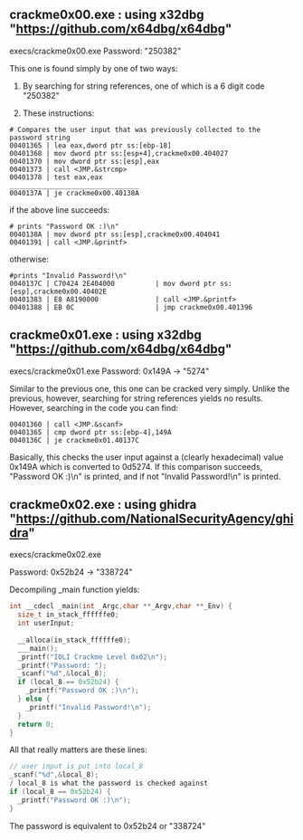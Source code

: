 ## crackme0x00.exe : using x32dbg "https://github.com/x64dbg/x64dbg"
execs/crackme0x00.exe
Password: "250382"

This one is found simply by one of two ways:
1. By searching for string references, one of which is a 6 digit code "250382"

2. These instructions:
```assembly
# Compares the user input that was previously collected to the password string
00401365 | lea eax,dword ptr ss:[ebp-18]
00401368 | mov dword ptr ss:[esp+4],crackme0x00.404027
00401370 | mov dword ptr ss:[esp],eax
00401373 | call <JMP.&strcmp>
00401378 | test eax,eax
________________________________
0040137A | je crackme0x00.40138A
```
if the above line succeeds:

```assembly
# prints "Password OK :)\n"
0040138A | mov dword ptr ss:[esp],crackme0x00.404041
00401391 | call <JMP.&printf>
```

otherwise:
```assembly
#prints "Invalid Password!\n"
0040137C | C70424 2E404000          | mov dword ptr ss:[esp],crackme0x00.40402E
00401383 | E8 A8190000              | call <JMP.&printf> 
00401388 | EB 0C                    | jmp crackme0x00.401396
```


## crackme0x01.exe : using x32dbg "https://github.com/x64dbg/x64dbg"
execs/crackme0x01.exe
Password: 0x149A -> "5274"

Similar to the previous one, this one can be cracked very simply. Unlike the previous, however, searching
for string references yields no results. However, searching in the code you can find:

```assembly
00401360 | call <JMP.&scanf>
00401365 | cmp dword ptr ss:[ebp-4],149A
0040136C | je crackme0x01.40137C
```

Basically, this checks the user input against a (clearly hexadecimal) value 0x149A which is converted to 
0d5274. If this comparison succeeds, "Password OK :)\n" is printed, and if not "Invalid Password!\n" is
printed.

## crackme0x02.exe : using ghidra "https://github.com/NationalSecurityAgency/ghidra"
execs/crackme0x02.exe

Password: 0x52b24 -> "338724"

Decompiling _main function yields:
```c
int __cdecl _main(int _Argc,char **_Argv,char **_Env) {
  size_t in_stack_ffffffe0;
  int userInput;
  
  __alloca(in_stack_ffffffe0);
  ___main();
  _printf("IOLI Crackme Level 0x02\n");
  _printf("Password: ");
  _scanf("%d",&local_8);
  if (local_8 == 0x52b24) {
    _printf("Password OK :)\n");
  } else {
    _printf("Invalid Password!\n");
  }
  return 0;
}
```

All that really matters are these lines:
```c
// user input is put into local_8
_scanf("%d",&local_8);
/ local_8 is what the password is checked against
if (local_8 == 0x52b24) {
  _printf("Password OK :)\n");
}
```

The password is equivalent to 0x52b24 or "338724"

